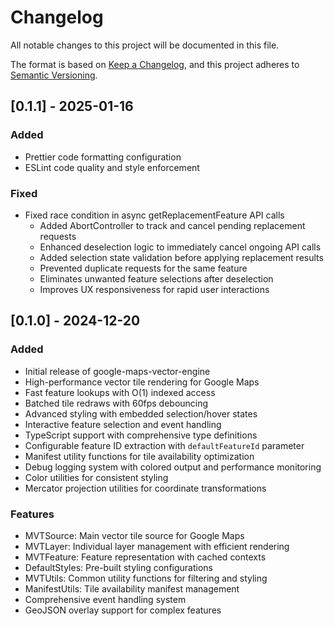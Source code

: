 # Changelog

All notable changes to this project will be documented in this file.

The format is based on [Keep a Changelog](https://keepachangelog.com/en/1.0.0/),
and this project adheres to [Semantic Versioning](https://semver.org/spec/v2.0.0.html).

## [0.1.1] - 2025-01-16

### Added
- Prettier code formatting configuration
- ESLint code quality and style enforcement

### Fixed
- Fixed race condition in async getReplacementFeature API calls
  - Added AbortController to track and cancel pending replacement requests
  - Enhanced deselection logic to immediately cancel ongoing API calls
  - Added selection state validation before applying replacement results
  - Prevented duplicate requests for the same feature
  - Eliminates unwanted feature selections after deselection
  - Improves UX responsiveness for rapid user interactions

## [0.1.0] - 2024-12-20

### Added
- Initial release of google-maps-vector-engine
- High-performance vector tile rendering for Google Maps
- Fast feature lookups with O(1) indexed access
- Batched tile redraws with 60fps debouncing
- Advanced styling with embedded selection/hover states
- Interactive feature selection and event handling
- TypeScript support with comprehensive type definitions
- Configurable feature ID extraction with `defaultFeatureId` parameter
- Manifest utility functions for tile availability optimization
- Debug logging system with colored output and performance monitoring
- Color utilities for consistent styling
- Mercator projection utilities for coordinate transformations

### Features
- MVTSource: Main vector tile source for Google Maps
- MVTLayer: Individual layer management with efficient rendering
- MVTFeature: Feature representation with cached contexts
- DefaultStyles: Pre-built styling configurations
- MVTUtils: Common utility functions for filtering and styling
- ManifestUtils: Tile availability manifest management
- Comprehensive event handling system
- GeoJSON overlay support for complex features
